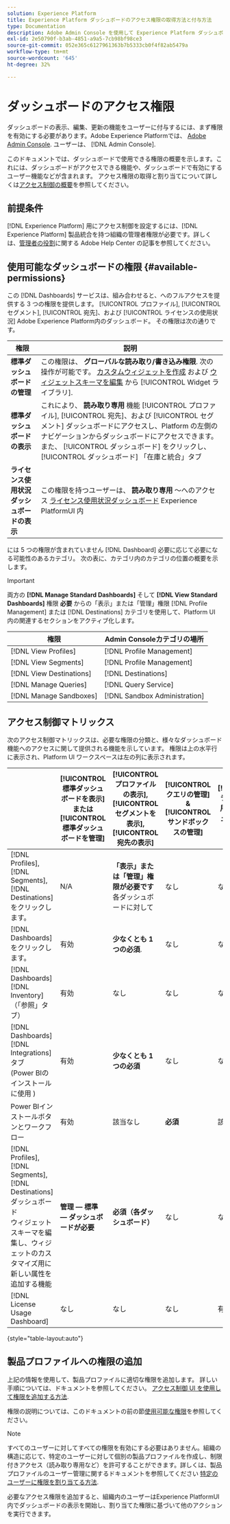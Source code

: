 ```yaml
---
solution: Experience Platform
title: Experience Platform ダッシュボードのアクセス権限の取得方法と付与方法
type: Documentation
description: Adobe Admin Console を使用して Experience Platform ダッシュボードの表示、編集、更新の機能をユーザーに付与します。
exl-id: 2e50790f-b3ab-4851-a9a5-7cb98bf98ce3
source-git-commit: 052e365c6127961363b7b5333cb0f4f82ab5479a
workflow-type: tm+mt
source-wordcount: '645'
ht-degree: 32%

---
```


# ダッシュボードのアクセス権限

ダッシュボードの表示、編集、更新の機能をユーザーに付与するには、まず権限を有効にする必要があります。Adobe Experience Platformでは、 [Adobe Admin Console](https://adminconsole.adobe.com/). ユーザーは、 [!DNL Admin Console].

このドキュメントでは、ダッシュボードで使用できる権限の概要を示します。これには、ダッシュボードがアクセスできる機能や、ダッシュボードで有効にするユーザー機能などが含まれます。 アクセス権限の取得と割り当てについて詳しくは[アクセス制御の概要](../access-control/home.md)を参照してください。

## 前提条件

[!DNL Experience Platform] 用にアクセス制御を設定するには、[!DNL Experience Platform] 製品統合を持つ組織の管理者権限が必要です。詳しくは、[管理者の役割](https://helpx.adobe.com/jp/enterprise/using/admin-roles.html)に関する Adobe Help Center の記事を参照してください。

## 使用可能なダッシュボードの権限 {#available-permissions}

この [!DNL Dashboards] サービスは、組み合わせると、へのフルアクセスを提供する 3 つの権限を提供します。 [!UICONTROL プロファイル], [!UICONTROL セグメント], [!UICONTROL 宛先]、および [!UICONTROL ライセンスの使用状況] Adobe Experience Platform内のダッシュボード。 その権限は次の通りです。

| 権限 | 説明 |
|---|---|
| **標準ダッシュボードの管理** | この権限は、 **グローバルな読み取り/書き込み権限**. 次の操作が可能です。 [カスタムウィジェットを作成](./customize/custom-widgets.md) および [ウィジェットスキーマを編集](./customize/edit-schema.md) から [!UICONTROL Widget ライブラリ]. |
| **標準ダッシュボードの表示** | これにより、 **読み取り専用** 機能 [!UICONTROL プロファイル], [!UICONTROL 宛先]、および [!UICONTROL セグメント] ダッシュボードにアクセスし、Platform の左側のナビゲーションからダッシュボードにアクセスできます。 また、 [!UICONTROL ダッシュボード] をクリックし、 [!UICONTROL ダッシュボード] 「在庫と統合」タブ |
| **ライセンス使用状況ダッシュボードの表示** | この権限を持つユーザーは、 **読み取り専用** ～へのアクセス [ライセンス使用状況ダッシュボード](./guides/license-usage.md) Experience PlatformUI 内 |

には 5 つの権限が含まれていません [!DNL Dashboard] 必要に応じて必要になる可能性のあるカテゴリ。 次の表に、カテゴリ内のカテゴリの位置の概要を示します。

>[!IMPORTANT]
>
>両方の **[!DNL Manage Standard Dashboards]** そして **[!DNL View Standard Dashboards]** 権限 **必要** からの「表示」または「管理」権限 [!DNL Profile Management] または [!DNL Destinations] カテゴリを使用して、Platform UI 内の関連するセクションをアクティブ化します。

| 権限 | Admin Consoleカテゴリの場所 |
|---|---|
| [!DNL View Profiles] | [!DNL Profile Management] |
| [!DNL View Segments] | [!DNL Profile Management] |
| [!DNL View Destinations] | [!DNL Destinations] |
| [!DNL Manage Queries] | [!DNL Query Service] |
| [!DNL Manage Sandboxes] | [!DNL Sandbox Administration] |

## アクセス制御マトリックス

次のアクセス制御マトリックスは、必要な権限の分類と、様々なダッシュボード機能へのアクセスに関して提供される機能を示しています。 権限は上の水平行に表示され、Platform UI ワークスペースは左の列に表示されます。

|  | [!UICONTROL 標準ダッシュボードを表示] または [!UICONTROL 標準ダッシュボードを管理] | [!UICONTROL プロファイルの表示],<br/>[!UICONTROL セグメントを表示],<br/> [!UICONTROL 宛先の表示] | [!UICONTROL クエリの管理] &amp; [!UICONTROL サンドボックスの管理] | [!UICONTROL ライセンス使用状況ダッシュボードの表示] |
|---|---|---|---|---|
| [!DNL Profiles],<br/>[!DNL Segments],<br/>[!DNL Destinations] をクリックします。 | N/A | **「表示」または「管理」権限が必要です** 各ダッシュボードに対して | なし | なし |
| [!DNL Dashboards] をクリックします。 | 有効 | **少なくとも 1 つの必須**. | なし | なし |
| [!DNL Dashboards] [!DNL Inventory] <br/>（「参照」タブ） | 有効 | なし | なし | なし |
| [!DNL Dashboards] [!DNL Integrations] タブ <br/>(Power BIのインストールに使用 ) | 有効 | **少なくとも 1 つの必須** | なし | なし |
| Power BIインストールボタンとワークフロー | 有効 | 該当なし | **必須** | 該当なし |
| [!DNL Profiles],<br/>[!DNL Segments],<br/>[!DNL Destinations] ダッシュボード<br/>ウィジェットスキーマを編集し、ウィジェットのカスタマイズ用に新しい属性を追加する機能 | **管理 — 標準 — ダッシュボードが必要** | **必須（各ダッシュボード）** | なし | なし |
| [!DNL License Usage Dashboard] | なし | なし | なし | 有効 |

{style=&quot;table-layout:auto&quot;}

## 製品プロファイルへの権限の追加

上記の情報を使用して、製品プロファイルに適切な権限を追加します。 詳しい手順については、ドキュメントを参照してください。 [アクセス制御 UI を使用して権限を追加する方法](../access-control/ui/permissions.md).

権限の説明については、このドキュメントの前の節[使用可能な権限](#available-permissions)を参照してください。

>[!NOTE]
>
>すべてのユーザーに対してすべての権限を有効にする必要はありません。組織の構造に応じて、特定のユーザーに対して個別の製品プロファイルを作成し、制限付きアクセス（読み取り専用など）を許可することができます。詳しくは、製品プロファイルのユーザー管理に関するドキュメントを参照してください [特定のユーザーに権限を割り当てる方法](../access-control/ui/users.md).

必要なアクセス権限を追加すると、組織内のユーザーはExperience PlatformUI 内でダッシュボードの表示を開始し、割り当てた権限に基づいて他のアクションを実行できます。
